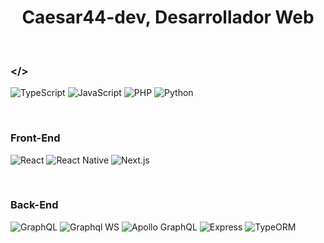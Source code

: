 <h1 align="center">Caesar44-dev, Desarrollador Web</h1>
<br>

### </>
![TypeScript](https://img.shields.io/badge/TypeScript-000000?style=for-the-badge&logo=typescript&logoColor=white)
![JavaScript](https://img.shields.io/badge/JavaScript-000000?style=for-the-badge&logo=javascript&logoColor=white)
![PHP](https://img.shields.io/badge/PHP-000000?style=for-the-badge&logo=php&logoColor=white)
![Python](https://img.shields.io/badge/Python-000000?style=for-the-badge&logo=python&logoColor=white)

<br>

### Front-End
![React](https://img.shields.io/badge/React-000000?style=for-the-badge&logo=react&logoColor=white)
![React Native](https://img.shields.io/badge/React%20Native-000000?style=for-the-badge&logo=react&logoColor=white)
![Next.js](https://img.shields.io/badge/Next.js-000000?style=for-the-badge&logo=nextdotjs&logoColor=white)

<br>

### Back-End
![GraphQL](https://img.shields.io/badge/GraphQL-000000?style=for-the-badge&logo=graphql&logoColor=white)
![Graphql WS](https://img.shields.io/badge/graphql--ws-000000?style=for-the-badge&logo=graphql&logoColor=white)
![Apollo GraphQL](https://img.shields.io/badge/Apollo%20GraphQL-000000?style=for-the-badge&logo=apollographql&logoColor=white)
![Express](https://img.shields.io/badge/Express-000000?style=for-the-badge&logo=express&logoColor=white)
![TypeORM](https://img.shields.io/badge/TypeORM-000000?style=for-the-badge&logo=typeorm&logoColor=white)

<br>
